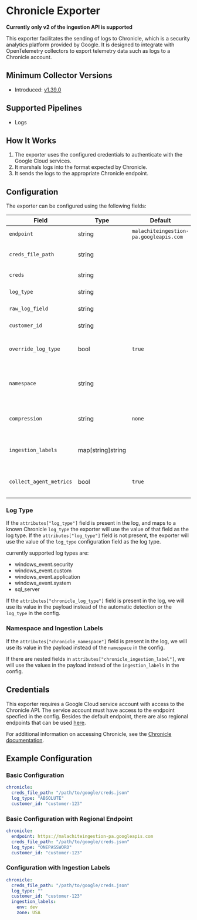 # Chronicle Exporter

**Currently only v2 of the ingestion API is supported**

This exporter facilitates the sending of logs to Chronicle, which is a security analytics platform provided by Google. It is designed to integrate with OpenTelemetry collectors to export telemetry data such as logs to a Chronicle account.

## Minimum Collector Versions

- Introduced: [v1.39.0](https://github.com/observIQ/bindplane-otel-collector/releases/tag/v1.39.0)

## Supported Pipelines

- Logs

## How It Works

1. The exporter uses the configured credentials to authenticate with the Google Cloud services.
2. It marshals logs into the format expected by Chronicle.
3. It sends the logs to the appropriate Chronicle endpoint.

## Configuration

The exporter can be configured using the following fields:

| Field                   | Type              | Default                                | Required | Description                                                                                 |
| ----------------------- | ----------------- | -------------------------------------- | -------- | ------------------------------------------------------------------------------------------- |
| `endpoint`              | string            | `malachiteingestion-pa.googleapis.com` | `false`  | The Endpoint for sending to chronicle.                                                      |
| `creds_file_path`       | string            |                                        | `true`   | The file path to the Google credentials JSON file.                                          |
| `creds`                 | string            |                                        | `true`   | The Google credentials JSON.                                                                |
| `log_type`              | string            |                                        | `false`  | The type of log that will be sent.                                                          |
| `raw_log_field`         | string            |                                        | `false`  | The field name for raw logs.                                                                |
| `customer_id`           | string            |                                        | `false`  | The customer ID used for sending logs.                                                      |
| `override_log_type`     | bool              | `true`                                 | `false`  | Whether or not to override the `log_type` in the config with `attributes["log_type"]`       |
| `namespace`             | string            |                                        | `false`  | User-configured environment namespace to identify the data domain the logs originated from. |
| `compression`           | string            | `none`                                 | `false`  | The compression type to use when sending logs. valid values are `none` and `gzip`           |
| `ingestion_labels`      | map[string]string |                                        | `false`  | Key-value pairs of labels to be applied to the logs when sent to chronicle.                 |
| `collect_agent_metrics` | bool              | `true`                                 | `false`  | Enables collecting metrics about the agent's process and log ingestion metrics              |

### Log Type

If the `attributes["log_type"]` field is present in the log, and maps to a known Chronicle `log_type` the exporter will use the value of that field as the log type. If the `attributes["log_type"]` field is not present, the exporter will use the value of the `log_type` configuration field as the log type.

currently supported log types are:

- windows_event.security
- windows_event.custom
- windows_event.application
- windows_event.system
- sql_server

If the `attributes["chronicle_log_type"]` field is present in the log, we will use its value in the payload instead of the automatic detection or the `log_type` in the config.

### Namespace and Ingestion Labels

If the `attributes["chronicle_namespace"]` field is present in the log, we will use its value in the payload instead of the `namespace` in the config.

If there are nested fields in `attributes["chronicle_ingestion_label"]`, we will use the values in the payload instead of the `ingestion_labels` in the config.

## Credentials

This exporter requires a Google Cloud service account with access to the Chronicle API. The service account must have access to the endpoint specfied in the config.
Besides the default endpoint, there are also regional endpoints that can be used [here](https://cloud.google.com/chronicle/docs/reference/ingestion-api#regional_endpoints).

For additional information on accessing Chronicle, see the [Chronicle documentation](https://cloud.google.com/chronicle/docs/reference/ingestion-api#getting_api_authentication_credentials).

## Example Configuration

### Basic Configuration

```yaml
chronicle:
  creds_file_path: "/path/to/google/creds.json"
  log_type: "ABSOLUTE"
  customer_id: "customer-123"
```

### Basic Configuration with Regional Endpoint

```yaml
chronicle:
  endpoint: https://malachiteingestion-pa.googleapis.com
  creds_file_path: "/path/to/google/creds.json"
  log_type: "ONEPASSWORD"
  customer_id: "customer-123"
```

### Configuration with Ingestion Labels

```yaml
chronicle:
  creds_file_path: "/path/to/google/creds.json"
  log_type: ""
  customer_id: "customer-123"
  ingestion_labels:
    env: dev
    zone: USA
```
